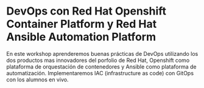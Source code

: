 # DevOps con Red Hat Openshift Container Platform y Red Hat Ansible Automation Platform

En este workshop aprenderemos buenas prácticas de DevOps utilizando los dos productos mas innovadores del porfolio de Red Hat, Openshift como plataforma de orquestación de contenedores y Ansible como plataforma de automatización. Implementaremos IAC (infrastructure as code) con GitOps con los alumnos en vivo.
